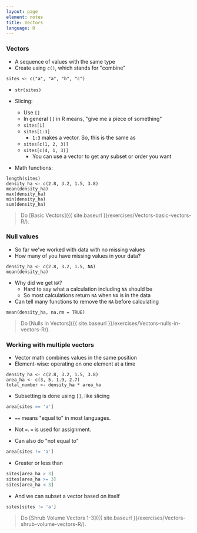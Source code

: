```yaml
---
layout: page
element: notes
title: Vectors
language: R
--- 
```


### Vectors

* A sequence of values with the same type
* Create using `c()`, which stands for "combine"

```
sites <- c("a", "a", "b", "c")
```

* `str(sites)` 
	
* Slicing:
    * Use `[]`
    * In general `[]` in R means, "give me a piece of something"
    * `sites[1]` 
    * `sites[1:3]`
        * `1:3` makes a vector. So, this is the same as
    * `sites[c(1, 2, 3)]` 
    * `sites[c(4, 1, 3)]`
        * You can use a vector to get any subset or order you want


* Math functions:

```
length(sites)
density_ha <- c(2.8, 3.2, 1.5, 3.8)
mean(density_ha)
max(density_ha)
min(density_ha)
sum(density_ha)
```

> Do [Basic Vectors]({{ site.baseurl }}/exercises/Vectors-basic-vectors-R/).

### Null values

* So far we've worked with data with no missing values
* How many of you have missing values in your data?

```
density_ha <- c(2.8, 3.2, 1.5, NA)
mean(density_ha)
```
* Why did we get `NA`?
    * Hard to say what a calculation including `NA` should be
    * So most calculations return `NA` when `NA` is in the data
* Can tell many functions to remove the `NA` before calculating

```
mean(density_ha, na.rm = TRUE)
```

> Do [Nulls in Vectors]({{ site.baseurl }}/exercises/Vectors-nulls-in-vectors-R/).

### Working with multiple vectors

* Vector math combines values in the same position
* Element-wise: operating on one element at a time

```
density_ha <- c(2.8, 3.2, 1.5, 3.8)
area_ha <- c(3, 5, 1.9, 2.7)
total_number <- density_ha * area_ha
```

* Subsetting is done using `[]`, like slicing

```r
area[sites == 'a']
```

* `==` means "equal to" in most languages.
* Not `=`. `=` is used for assignment.

* Can also do "not equal to"

```r
area[sites != 'a']
```

* Greater or less than

```r
sites[area_ha > 3]
sites[area_ha >= 3]
sites[area_ha < 3]
```

* And we can subset a vector based on itself

```r
sites[sites != 'a']
```

> Do [Shrub Volume Vectors 1-3]({{ site.baseurl }}/exercises/Vectors-shrub-volume-vectors-R/).
